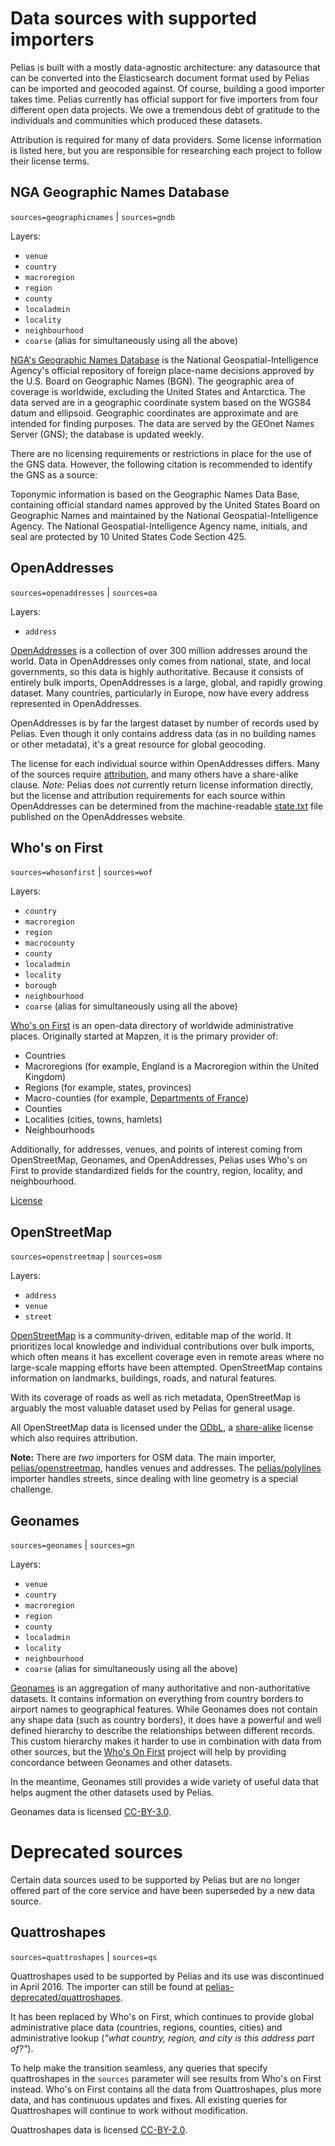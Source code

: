 # Data sources with supported importers

Pelias is built with a mostly data-agnostic architecture: any datasource that can be converted into the Elasticsearch document format used by Pelias can be imported and geocoded against. Of course, building a good importer takes time. Pelias currently has official support for five importers from four different open data projects. We owe a tremendous debt of gratitude to the individuals and communities which produced these datasets.

Attribution is required for many of data providers. Some license information is listed here, but you are responsible for researching each project to follow their license terms.

## NGA Geographic Names Database

`sources=geographicnames` | `sources=gndb`

Layers:

- `venue`
- `country`
- `macroregion`
- `region`
- `county`
- `localadmin`
- `locality`
- `neighbourhood`
- `coarse` (alias for simultaneously using all the above)

[NGA's Geographic Names Database](http://geonames.nga.mil/gns/html/index.html) is the National Geospatial-Intelligence Agency's official repository of foreign place-name decisions approved by the U.S. Board on Geographic Names (BGN). The geographic area of coverage is worldwide, excluding the United States and Antarctica. The data served are in a geographic coordinate system based on the WGS84 datum and ellipsoid. Geographic coordinates are approximate and are intended for finding purposes. The data are served by the GEOnet Names Server (GNS); the database is updated weekly.

There are no licensing requirements or restrictions in place for the use of the GNS data. However, the following citation is recommended to identify the GNS as a source:

Toponymic information is based on the Geographic Names Data Base, containing official standard names approved by the United States Board on Geographic Names and maintained by the National Geospatial-Intelligence Agency. The National Geospatial-Intelligence Agency name, initials, and seal are protected by 10 United States Code Section 425.

## OpenAddresses

`sources=openaddresses` | `sources=oa`

Layers:

- `address`

[OpenAddresses](http://openaddresses.io/) is a collection of over 300 million addresses around the world. Data in OpenAddresses only comes from national, state, and local governments, so this data is highly authoritative. Because it consists of entirely bulk imports, OpenAddresses is a large, global, and rapidly growing dataset. Many countries, particularly in Europe, now have every address represented in OpenAddresses.

OpenAddresses is by far the largest dataset by number of records used by Pelias. Even though it only contains address data (as in no building names or other metadata), it's a great resource for global geocoding.

The license for each individual source within OpenAddresses differs. Many of the sources require [attribution](https://mapzen.com/rights/), and many others have a share-alike clause.
*Note:* Pelias does _not_ currently return license information directly, but the license and attribution requirements for each source within OpenAddresses can be determined from the machine-readable [state.txt](http://results.openaddresses.io/state.txt) file published on the OpenAddresses website.

## Who's on First

`sources=whosonfirst` | `sources=wof`

Layers:

- `country`
- `macroregion`
- `region`
- `macrocounty`
- `county`
- `localadmin`
- `locality`
- `borough`
- `neighbourhood`
- `coarse` (alias for simultaneously using all the above)

[Who's on First](https://www.whosonfirst.org/) is an open-data directory of worldwide administrative places. Originally started at Mapzen, it is the primary provider of:

- Countries
- Macroregions (for example, England is a Macroregion within the United Kingdom)
- Regions (for example, states, provinces)
- Macro-counties (for example, [Departments of France](https://en.wikipedia.org/wiki/Departments_of_France))
- Counties
- Localities (cities, towns, hamlets)
- Neighbourhoods

Additionally, for addresses, venues, and points of interest coming from OpenStreetMap, Geonames, and OpenAddresses, Pelias uses Who's on First to provide standardized fields for the country, region, locality, and neighbourhood.

[License](https://github.com/whosonfirst/whosonfirst-data/blob/master/LICENSE.md)

## OpenStreetMap

`sources=openstreetmap` | `sources=osm`

Layers:

- `address`
- `venue`
- `street`

[OpenStreetMap](https://www.openstreetmap.org/) is a community-driven, editable map of the world. It prioritizes local knowledge and individual contributions over bulk imports, which often means it has excellent coverage even in remote areas where no large-scale mapping efforts have been attempted. OpenStreetMap contains information on landmarks, buildings, roads, and natural features.

With its coverage of roads as well as rich metadata, OpenStreetMap is arguably the most valuable dataset used by Pelias for general usage.

All OpenStreetMap data is licensed under the [ODbL](http://opendatacommons.org/licenses/odbl/), a [share-alike](https://en.wikipedia.org/wiki/Share-alike) license which also requires attribution.

**Note:** There are _two_ importers for OSM data. The main importer, [pelias/openstreetmap](https://github.com/pelias/openstreetmap/), handles venues and addresses. The [pelias/polylines](https://github.com/pelias/polylines) importer handles streets, since dealing with line geometry is a special challenge.

## Geonames

`sources=geonames` | `sources=gn`

Layers:

- `venue`
- `country`
- `macroregion`
- `region`
- `county`
- `localadmin`
- `locality`
- `neighbourhood`
- `coarse` (alias for simultaneously using all the above)

[Geonames](http://www.geonames.org/) is an aggregation of many authoritative and non-authoritative datasets. It contains information on everything from country borders to airport names to geographical features. While Geonames does not contain any shape data (such as country borders), it does have a powerful and well defined hierarchy to describe the relationships between different records. This custom hierarchy makes it harder to use in combination with data from other sources, but the  [Who's On First](https://www.whosonfirst.org) project will help by providing concordance between Geonames and other datasets.

In the meantime, Geonames still provides a wide variety of useful data that helps augment the other datasets used by Pelias.

Geonames data is licensed [CC-BY-3.0](http://creativecommons.org/licenses/by/3.0/).

# Deprecated sources
Certain data sources used to be supported by Pelias but are no longer offered part of the core service and have been superseded by a new data source.

## Quattroshapes

`sources=quattroshapes` | `sources=qs`

Quattroshapes used to be supported by Pelias and its use was discontinued in April 2016. The importer can still be found at [pelias-deprecated/quattroshapes](https://github.com/pelias-deprecated/quattroshapes).

It has been replaced by Who's on First, which continues to provide global administrative place data (countries, regions, counties, cities) and administrative lookup (_"what country, region, and city is this address part of?"_).

To help make the transition seamless, any queries that specify quattroshapes in the `sources` parameter will see results from Who's on First instead. Who's on First contains all the data from Quattroshapes, plus more data, and has continuous updates and fixes. All existing queries for Quattroshapes will continue to work without modification.

Quattroshapes data is licensed [CC-BY-2.0](http://creativecommons.org/licenses/by/2.0/).
